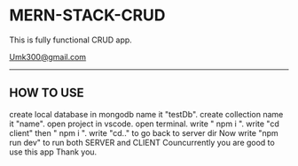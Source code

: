# MERN-STACK-CRUD
This is fully functional CRUD app.

Umk300@gmail.com

-----------
HOW TO USE
-----------
create local database in mongodb name it "testDb".
create collection name it "name".
open project in vscode.
open terminal.
write " npm i ".
write "cd client" then " npm i ".
write "cd.." to go back to server dir 
Now write "npm run dev" to run both SERVER and CLIENT Councurrently
you are good to use this app
Thank you.

